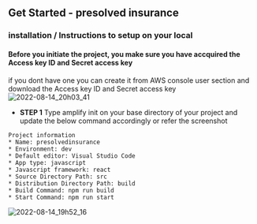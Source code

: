 ## Get Started -  presolved insurance

### installation / Instructions to setup on your local

#### <span>Before you initiate the project, you make sure you have accquired the Access key ID and Secret access key</span>
  if you dont have one you can create it from AWS console user section and download the Access key ID and Secret access key
  ![2022-08-14_20h03_41](https://user-images.githubusercontent.com/107363180/184541832-e9d94010-5375-44d4-b145-f4b2f4e62481.png)
  
- <b>STEP 1</b> Type amplify init on your base directory of your project and update the below command accordingly or refer the screenshot

```
Project information
* Name: presolvedinsurance
* Environment: dev
* Default editor: Visual Studio Code
* App type: javascript
* Javascript framework: react
* Source Directory Path: src
* Distribution Directory Path: build
* Build Command: npm run build
* Start Command: npm run start
```

![2022-08-14_19h52_16](https://user-images.githubusercontent.com/107363180/184541401-f644a6d4-e5d7-4d55-8f2d-2e07b1c420d1.png)
